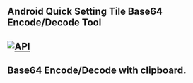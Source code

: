 ## Android Quick Setting Tile Base64 Encode/Decode Tool
[![API](https://img.shields.io/badge/API-24%2B-brightgreen.svg?style=flat)](https://android-arsenal.com/api?level=24)
---
Base64 Encode/Decode with clipboard.
---
